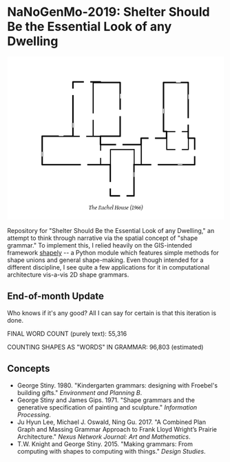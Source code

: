 # NaNoGenMo-2019: Shelter Should Be the Essential Look of any Dwelling

![The Rachel House (1966)](https://github.com/dluman/NaNoGenMo-2019/blob/media/media/shelter_demo.png)

Repository for "Shelter Should Be the Essential Look of any Dwelling," an attempt to think through narrative via the spatial concept of "shape grammar." To implement this, I relied heavily on the GIS-intended framework [shapely](https://pypi.org/project/Shapely/) -- a Python module which features simple methods for shape unions and general shape-making. Even though intended for a different discipline, I see quite a few applications for it in computational architecture vis-a-vis 2D shape grammars. 

## End-of-month Update

Who knows if it's any good? All I can say for certain is that this iteration is done.

FINAL WORD COUNT (purely text): 55,316

COUNTING SHAPES AS "WORDS" IN GRAMMAR: 96,803 (estimated)

## Concepts

* George Stiny. 1980. "Kindergarten grammars: designing with Froebel's building gifts." _Environment and Planning B_.
* George Stiny and James Gips. 1971. "Shape grammars and the generative specification of painting and sculpture." _Information Processing_.
* Ju Hyun Lee, Michael J. Oswald, Ning Gu. 2017. "A Combined Plan Graph and Massing Grammar Approach to Frank Lloyd Wright’s Prairie Architecture." _Nexus Network Journal: Art and Mathematics_.
* T.W. Knight and George Stiny. 2015. "Making grammars: From computing with shapes to computing with things." _Design Studies_.
